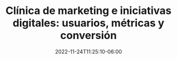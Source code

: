 ---
title: "Clínica de marketing e iniciativas digitales: usuarios, métricas y conversión"
date: 2022-11-24T11:25:10-06:00
designation : "Equipos de producto que buscan la mejor manera de medir la actividad de sus usuarios"
image: /images/speakers/arturo-cardenas.jpg
speaker: Arturo Cárdenas
enterprise: 
draft: false
---